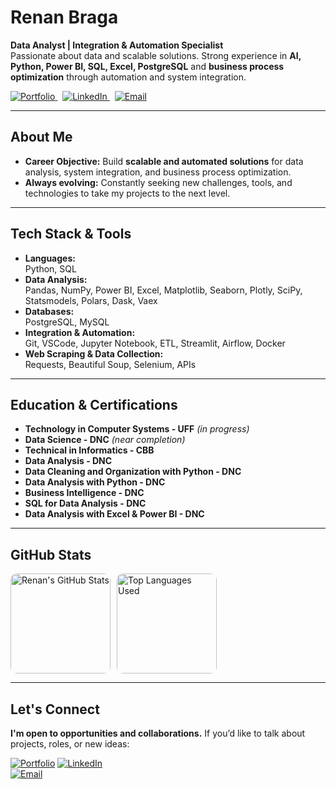 # **Renan Braga**

**Data Analyst | Integration & Automation Specialist**  
Passionate about data and scalable solutions. Strong experience in **AI, Python, Power BI, SQL, Excel, PostgreSQL** and **business process optimization** through automation and system integration.

<p align="left">
  <a href="https://portfolio-web-eosin-three.vercel.app" target="_blank">
    <img alt="Portfolio" src="https://img.shields.io/badge/▲%20Portfolio-333333?style=for-the-badge&logo=vercel&logoColor=white" />
  </a>&nbsp;
  <a href="https://www.linkedin.com/in/renanmrbraga" target="_blank">
    <img alt="LinkedIn" src="https://img.shields.io/badge/LinkedIn-0A66C2?style=for-the-badge&logo=linkedin&logoColor=white" />
  </a>&nbsp;
  <a href="mailto:renanmbraga@outlook.com">
    <img alt="Email" src="https://img.shields.io/badge/Email-D14836?style=for-the-badge&logo=gmail&logoColor=white" />
  </a>
</p>

---

## About Me

- **Career Objective:** Build **scalable and automated solutions** for data analysis, system integration, and business process optimization.  
- **Always evolving:** Constantly seeking new challenges, tools, and technologies to take my projects to the next level.

---

## Tech Stack & Tools

- **Languages:**  
  Python, SQL  
- **Data Analysis:**  
  Pandas, NumPy, Power BI, Excel, Matplotlib, Seaborn, Plotly, SciPy, Statsmodels, Polars, Dask, Vaex  
- **Databases:**  
  PostgreSQL, MySQL  
- **Integration & Automation:**  
  Git, VSCode, Jupyter Notebook, ETL, Streamlit, Airflow, Docker  
- **Web Scraping & Data Collection:**  
  Requests, Beautiful Soup, Selenium, APIs

---

## Education & Certifications

- **Technology in Computer Systems - UFF** *(in progress)*  
- **Data Science - DNC** *(near completion)*  
- **Technical in Informatics - CBB**  
- **Data Analysis - DNC**  
- **Data Cleaning and Organization with Python - DNC**  
- **Data Analysis with Python - DNC**  
- **Business Intelligence - DNC**  
- **SQL for Data Analysis - DNC**  
- **Data Analysis with Excel & Power BI - DNC**

---

## GitHub Stats

<p align="left" style="display: flex; gap: 10px;">
   <img height="160px" style="border-radius: 10px;" src="https://github-readme-stats.vercel.app/api?username=renanmrbraga&show_icons=true&theme=dark&locale=en" alt="Renan's GitHub Stats" />
   <img height="160px" style="border-radius: 10px;" src="https://github-readme-stats.vercel.app/api/top-langs/?username=renanmrbraga&layout=compact&langs_count=10&theme=dark&locale=en" alt="Top Languages Used" />
</p>

---

## Let's Connect

**I'm open to opportunities and collaborations.** If you’d like to talk about projects, roles, or new ideas:

[![Portfolio](https://img.shields.io/badge/Portfolio-000000?style=for-the-badge&logo=vercel&logoColor=white)](https://portfolio-web-eosin-three.vercel.app)
[![LinkedIn](https://img.shields.io/badge/LinkedIn-0077B5?style=for-the-badge&logo=linkedin&logoColor=white)](https://www.linkedin.com/in/renanmrbraga)  
[![Email](https://img.shields.io/badge/Email-D14836?style=for-the-badge&logo=gmail&logoColor=white)](mailto:renanmbraga@outlook.com)
